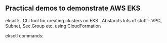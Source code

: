 ## Practical demos to demonstrate AWS EKS

eksctl:
. CLI tool for creating clusters on EKS
. Abstarcts lots of stuff - VPC, Subnet, Sec.Group etc. using CloudFormation

eksctl commands:

